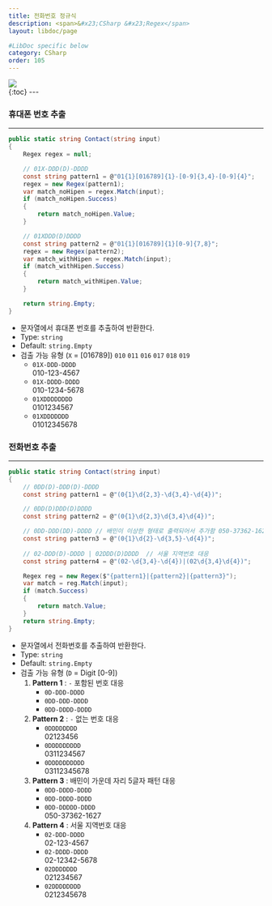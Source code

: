 ```yaml
---
title: 전화번호 정규식
description: <span>&#x23;CSharp &#x23;Regex</span>
layout: libdoc/page

#LibDoc specific below
category: CSharp
order: 105
---
```

<div align="left">
    <img src="https://img.shields.io/badge/C%23-512BD4?style=flat&logo=csharp&logoColor=white"/>
</div>
{:toc}
---

### 휴대폰 번호 추출
---
```csharp
public static string Contact(string input)
{
    Regex regex = null;

    // 01X-DDD(D)-DDDD
    const string pattern1 = @"01{1}[016789]{1}-[0-9]{3,4}-[0-9]{4}";
    regex = new Regex(pattern1);
    var match_noHipen = regex.Match(input);
    if (match_noHipen.Success)
    {
        return match_noHipen.Value;
    }

    // 01XDDD(D)DDDD
    const string pattern2 = @"01{1}[016789]{1}[0-9]{7,8}";
    regex = new Regex(pattern2);
    var match_withHipen = regex.Match(input);
    if (match_withHipen.Success)
    {
        return match_withHipen.Value;
    }

    return string.Empty;
}
```
* 문자열에서 휴대폰 번호를 추출하여 반환한다.
* Type: `string`
* Default: `string.Empty`
* 검출 가능 유형 (`X` = [016789]) `010` `011` `016` `017` `018` `019`
  * `01X-DDD-DDDD`<br/>010-123-4567
  * `01X-DDDD-DDDD`<br/>010-1234-5678
  * `01XDDDDDDDD`<br/>0101234567
  * `01XDDDDDDD`<br/>01012345678
  
### 전화번호 추출
---
```csharp
public static string Contact(string input)
{
    // 0DD(D)-DDD(D)-DDDD
    const string pattern1 = @"(0{1}\d{2,3}-\d{3,4}-\d{4})";

    // 0DD(D)DDD(D)DDDD
    const string pattern2 = @"(0{1}\d{2,3}\d{3,4}\d{4})";

    // 0DD-DDD(DD)-DDDD // 배민이 이상한 형태로 출력되어서 추가함 050-37362-1627
    const string pattern3 = @"(0{1}\d{2}-\d{3,5}-\d{4})";
            
    // 02-DDD(D)-DDDD | 02DDD(D)DDDD  // 서울 지역번호 대응
    const string pattern4 = @"(02-\d{3,4}-\d{4})|(02\d{3,4}\d{4})";

    Regex reg = new Regex($"{pattern1}|{pattern2}|{pattern3}");
    var match = reg.Match(input);
    if (match.Success)
    {
        return match.Value;
    }
    return string.Empty;
}
```
* 문자열에서 전화번호를 추출하여 반환한다.
* Type: `string`
* Default: `string.Empty`
* 검출 가능 유형 (`D` = Digit [0-9])
  1. **Pattern 1** : `-` 포함된 번호 대응
      * `0D-DDD-DDDD`
      * `0DD-DDD-DDDD`
      * `0DD-DDDD-DDDD`
  2. **Pattern 2** : `-` 없는 번호 대응
      * `0DDDDDDDD`<br/>02123456
      * `0DDDDDDDDD`<br/>0311234567
      * `0DDDDDDDDDD`<br/>03112345678
  3. **Pattern 3** : 배민이 가운데 자리 5글자 패턴 대응
      * `0DD-DDDD-DDDD`
      * `0DD-DDDD-DDDD`
      * `0DD-DDDDD-DDDD`<br/>050-37362-1627
  4. **Pattern 4** : 서울 지역번호 대응
      * `02-DDD-DDDD`<br/>02-123-4567
      * `02-DDDD-DDDD`<br/>02-12342-5678
      * `02DDDDDDD`<br/>021234567
      * `02DDDDDDDD`<br/>0212345678

